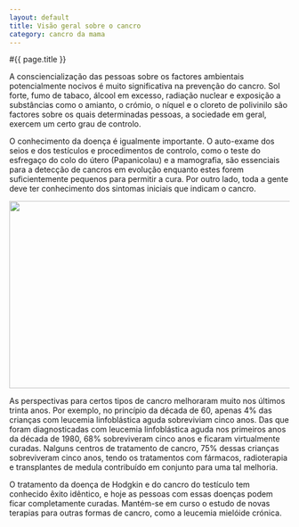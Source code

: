 ```yaml
---
layout: default
title: Visão geral sobre o cancro
category: cancro da mama
---
```


#{{ page.title }}

<p>A consciencialização das pessoas sobre os factores ambientais potencialmente nocivos é muito significativa na prevenção do cancro. Sol forte, fumo de tabaco, álcool em excesso, radiação nuclear e exposição a substâncias como o amianto, o crómio, o níquel e o cloreto de polivinilo são factores sobre os quais determinadas pessoas, a sociedade em geral, exercem um certo grau de controlo. </p> 
    <p>O conhecimento da doença é igualmente importante. O auto-exame dos seios e dos testículos e procedimentos de controlo, como o teste do esfregaço do colo do útero (Papanicolau) e a mamografia, são essenciais para a detecção de cancros em evolução enquanto estes forem suficientemente pequenos para permitir a cura. Por outro lado, toda a gente deve ter conhecimento dos sintomas iniciais que indicam o cancro.</p> 
<img src="http://www.cancrodamama.com/wp-content/uploads/2011/06/grafico_1.jpg" alt="" title="grafico_1" width="572" height="336" class="alignnone size-full wp-image-108" />
<p>As perspectivas para certos tipos de cancro melhoraram muito nos últimos trinta anos. Por exemplo, no princípio da década de 60, apenas 4% das crianças com leucemia linfoblástica aguda sobreviviam cinco anos. Das que foram diagnosticadas com leucemia linfoblástica aguda nos primeiros anos da década de 1980, 68% sobreviveram cinco anos e ficaram virtualmente curadas. Nalguns centros de tratamento de cancro, 75% dessas crianças sobreviveram cinco anos, tendo os tratamentos com fármacos, radioterapia e transplantes de medula contribuído em conjunto para uma tal melhoria.</p> 
    <p>O tratamento da doença de Hodgkin e do cancro do testículo tem conhecido êxito idêntico, e hoje as pessoas com essas doenças podem ficar completamente curadas. Mantém-se em curso o estudo de novas terapias para outras formas de cancro, como a leucemia mielóide crónica.</p> 